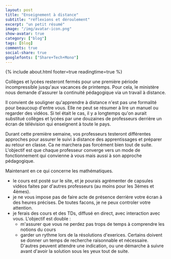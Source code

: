 ```yaml
---
layout: post
title: "Enseignement à distance"
subtitle: "réflexions et déroulement" 
excerpt: "un petit résumé"
image: "/img/avatar-icon.png"
show-avatar: true
category: ["blog"]
tags: [blog]
comments: true
social-share: true
googlefonts: ["Share+Tech+Mono"]
---
```


{% include about.html footer=true readingtime=true %}

Collèges et lycées resteront fermés pour une première période incompressible jusqu'aux vacances de printemps. Pour cela, le ministère nous demande d'assurer la continuité pédagogique via un travail à distance. 

Il convient de souligner qu'apprendre à distance n'est pas une formalité pour beaucoup d'entre vous. Elle ne peut se résumer à lire un manuel ou regarder des vidéos. Si tel était le cas, il y a longtemps qu'on aurait substitué collèges et lycées par une douzaines de professeurs derrière un écran de télévision qui enseignent à toute le pays.

Durant cette première semaine, vos professeurs testeront différentes approches pour assurer le suivi à distance des apprentissages et préparer au retour en classe. Ca ne marchera pas forcément bien tout de suite. L'objectif est que chaque professeur converge vers un mode de fonctionnement qui convienne à vous mais aussi à son approche pédagogique.

Maintenant en ce qui concerne les mathématiques. 
- le cours est posté sur le site, et je pourais agrémenter de capsules vidéos faites par d'autres professeurs (au moins pour les 3èmes et 4èmes).
- je ne vous impose pas de faire acte de présence derrière votre écran à des heures précises. De toutes facons, je ne peux controler votre attention.
- je ferais des cours et des TDs, diffusé en direct, avec interaction avec vous. L'objectif est double :
	- m'assurer que vous ne perdez pas trops de temps à comprendre les notions du cours
	- garder un rythme lors de la résolutions d'exerices. Certains doivent se donner un temps de recherche raisonnable et nécessaire. D'autres peuvent attendre une indication, ou une démarche à suivre avant d'avoir la solution sous les yeux tout de suite.

	

 
 





 